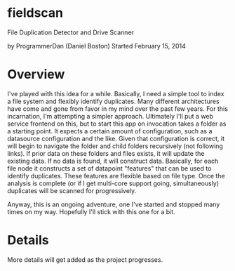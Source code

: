 fieldscan
=========

File Duplication Detector and Drive Scanner

by ProgrammerDan (Daniel Boston)
Started February 15, 2014

Overview
========

I've played with this idea for a while. Basically, I need a simple tool
to index a file system and flexibly identify duplicates. Many different
architectures have come and gone from favor in my mind over the past
few years. For this incarnation, I'm attempting a simpler approach.
Ultimately I'll put a web service frontend on this, but to start this
app on invocation takes a folder as a starting point. It expects a
certain amount of configuration, such as a datasource configuration
and the like. Given that configuration is correct, it will begin to navigate
the folder and child folders recursively (not following links). If prior
data on these folders and files exists, it will update the existing data.
If no data is found, it will construct data. Basically, for each file node
it constructs a set of datapoint "features" that can be used to identify
duplicates. These features are flexible based on file type. Once the
analysis is complete (or if I get multi-core support going, simultaneously)
duplicates will be scanned for progressively. 

Anyway, this is an ongoing adventure, one I've started and stopped many times
on my way. Hopefully I'll stick with this one for a bit.

Details
=======

More details will get added as the project progresses.
